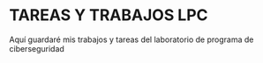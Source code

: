 # TAREAS Y TRABAJOS  LPC
Aquí guardaré mis trabajos y tareas del laboratorio de programa de ciberseguridad
